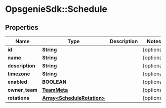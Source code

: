 # OpsgenieSdk::Schedule

## Properties
Name | Type | Description | Notes
------------ | ------------- | ------------- | -------------
**id** | **String** |  | [optional] 
**name** | **String** |  | [optional] 
**description** | **String** |  | [optional] 
**timezone** | **String** |  | [optional] 
**enabled** | **BOOLEAN** |  | [optional] 
**owner_team** | [**TeamMeta**](TeamMeta.md) |  | [optional] 
**rotations** | [**Array&lt;ScheduleRotation&gt;**](ScheduleRotation.md) |  | [optional] 


